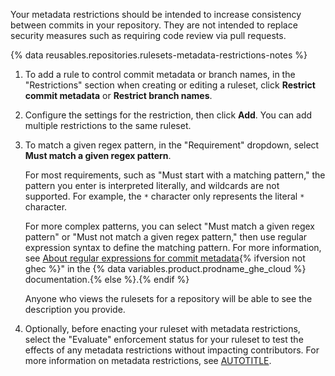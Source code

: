 Your metadata restrictions should be intended to increase consistency between commits in your repository. They are not intended to replace security measures such as requiring code review via pull requests.

{% data reusables.repositories.rulesets-metadata-restrictions-notes %}

1. To add a rule to control commit metadata or branch names, in the "Restrictions" section when creating or editing a ruleset, click **Restrict commit metadata** or **Restrict branch names**.

1. Configure the settings for the restriction, then click **Add**. You can add multiple restrictions to the same ruleset.
1. To match a given regex pattern, in the "Requirement" dropdown, select **Must match a given regex pattern**.

   For most requirements, such as "Must start with a matching pattern," the pattern you enter is interpreted literally, and wildcards are not supported. For example, the `*` character only represents the literal `*` character.

   For more complex patterns, you can select "Must match a given regex pattern" or "Must not match a given regex pattern," then use regular expression syntax to define the matching pattern. For more information, see [About regular expressions for commit metadata](/enterprise-cloud@latest/organizations/managing-organization-settings/creating-rulesets-for-repositories-in-your-organization#using-regular-expressions-for-commit-metadata){% ifversion not ghec %}" in the {% data variables.product.prodname_ghe_cloud %} documentation.{% else %}.{% endif %}

   Anyone who views the rulesets for a repository will be able to see the description you provide.

1. Optionally, before enacting your ruleset with metadata restrictions, select the "Evaluate" enforcement status for your ruleset to test the effects of any metadata restrictions without impacting contributors. For more information on metadata restrictions, see [AUTOTITLE](/repositories/configuring-branches-and-merges-in-your-repository/managing-rulesets/available-rules-for-rulesets#important-considerations-for-metadata-restrictions).
